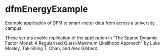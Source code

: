 # dfmEnergyExample

Example application of DFM to smart-meter data from across a university campus.

These scripts enable replication of the application in "The Sparse Dynamic Factor Model: A Regularised Quasi-Maximum Likelihood Approach" by Luke Mosley, Tak-Shing T. Chan, and Alex Gibberd.
